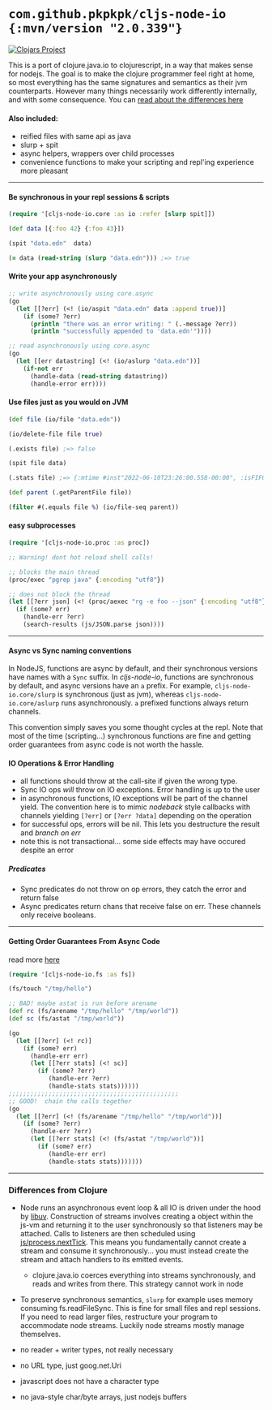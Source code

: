 # `com.github.pkpkpk/cljs-node-io {:mvn/version "2.0.339"}`

[![Clojars Project](https://img.shields.io/clojars/v/com.github.pkpkpk/cljs-node-io.svg)](https://clojars.org/com.github.pkpkpk/cljs-node-io)

This is a port of clojure.java.io to clojurescript, in a way that makes sense for nodejs. The goal is to make the clojure programmer feel right at home, so most everything has the same signatures and semantics as their jvm counterparts. However many things necessarily work differently internally, and with some consequence. You can [read about the differences here](#differences-from-clojure)

#### Also included:
  + reified files with same api as java
  + slurp + spit
  + async helpers, wrappers over child processes
  + convenience functions to make your scripting and repl'ing experience more pleasant

<hr>

#### Be synchronous in your repl sessions & scripts

```clojure
(require '[cljs-node-io.core :as io :refer [slurp spit]])

(def data [{:foo 42} {:foo 43}])

(spit "data.edn"  data)

(= data (read-string (slurp "data.edn"))) ;=> true

```

#### Write your app asynchronously

```clojure
;; write asynchronously using core.async
(go
  (let [[?err] (<! (io/aspit "data.edn" data :append true))]
    (if (some? ?err)
      (println "there was an error writing: " (.-message ?err))
      (println "successfully appended to 'data.edn'"))))

;; read asynchronously using core.async
(go
  (let [[err datastring] (<! (io/aslurp "data.edn"))]
    (if-not err
      (handle-data (read-string datastring))
      (handle-error err))))

```

#### Use files just as you would on JVM

```clojure
(def file (io/file "data.edn"))

(io/delete-file file true)

(.exists file) ;=> false

(spit file data)

(.stats file) ;=> {:mtime #inst"2022-06-10T23:26:00.558-00:00", :isFIFO false, ...}

(def parent (.getParentFile file))

(filter #(.equals file %) (io/file-seq parent))

```

#### easy subprocesses

```clojure
(require '[cljs-node-io.proc :as proc])

;; Warning! dont hot reload shell calls!

;; blocks the main thread
(proc/exec "pgrep java" {:encoding "utf8"})

;; does not block the thread
(let [[?err json] (<! (proc/aexec "rg -e foo --json" {:encoding "utf8"}))]
  (if (some? err)
    (handle-err ?err)
    (search-results (js/JSON.parse json))))

```

<hr>

#### Async vs Sync naming conventions
In NodeJS, functions are async by default, and their synchronous versions have names with a `Sync` suffix. In *cljs-node-io*, functions are synchronous by default, and async versions have an `a` prefix.  For example, `cljs-node-io.core/slurp` is synchronous (just as jvm), whereas `cljs-node-io.core/aslurp` runs asynchronously. `a` prefixed functions always return channels.

This convention simply saves you some thought cycles at the repl. Note that most of the time (scripting...) synchronous functions are fine and getting order guarantees from async code is not worth the hassle.

#### IO Operations & Error Handling
  - all functions should throw at the call-site if given the wrong type.
  - Sync IO ops *will* throw on IO exceptions. Error handling is up to the user
  - in asynchronous functions, IO exceptions will be part of the channel yield. The convention here is to mimic *nodeback* style callbacks with channels yielding `[?err]` or `[?err ?data]` depending on the operation
  - for successful ops, errors will be nil. This lets you destructure the result and *branch on err*
  - note this is not transactional... some side effects may have occured despite an error

##### Predicates
  - Sync predicates do not throw on op errors, they catch the error and return false
  - Async predicates return chans that receive false on err. These channels only receive booleans.


<hr>

#### Getting Order Guarantees From Async Code
read more [here](https://nodejs.org/en/docs/guides/blocking-vs-non-blocking/)


```clojure
(require '[cljs-node-io.fs :as fs])

(fs/touch "/tmp/hello")

;; BAD! maybe astat is run before arename
(def rc (fs/arename "/tmp/hello" "/tmp/world"))
(def sc (fs/astat "/tmp/world"))

(go
  (let [[?err] (<! rc)]
    (if (some? err)
      (handle-err err)
      (let [[?err stats] (<! sc)]
        (if (some? ?err)
           (handle-err ?err)
           (handle-stats stats))))))
;;;;;;;;;;;;;;;;;;;;;;;;;;;;;;;;;;;;;;;;;;;;;;;
;; GOOD!  chain the calls together
(go
  (let [[?err] (<! (fs/arename "/tmp/hello" "/tmp/world"))]
    (if (some? ?err)
      (handle-err ?err)
      (let [[?err stats] (<! (fs/astat "/tmp/world"))]
        (if (some? err)
           (handle-err err)
           (handle-stats stats)))))))
```


<hr>

### Differences from Clojure
  + Node runs an asynchronous event loop & all IO is driven under the hood by [libuv](http://libuv.org/). Construction of streams involves creating a object within the js-vm and returning it to the user synchronously so that listeners may be attached. Calls to listeners are then scheduled using [js/process.nextTick](https://nodejs.org/dist/latest-v7.x/docs/api/process.html#process_process_nexttick_callback_args). This means you fundamentally cannot create a stream and consume it synchronously... you must instead create the stream and attach handlers to its emitted events.
    - clojure.java.io coerces everything into streams synchronously, and reads and writes from there. This strategy cannot work in node

  + To preserve synchronous semantics, `slurp` for example uses memory consuming fs.readFileSync. This is fine for small files and repl sessions. If you need to read larger files, restructure your program to accommodate node streams. Luckily node streams mostly manage themselves.


  + no reader + writer types, not really necessary
  + no URL type, just goog.net.Uri
  + javascript does not have a character type
  + no java-style char/byte arrays, just nodejs buffers
